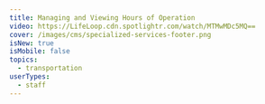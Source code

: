 ```yaml
---
title: Managing and Viewing Hours of Operation
video: https://LifeLoop.cdn.spotlightr.com/watch/MTMwMDc5MQ==
cover: /images/cms/specialized-services-footer.png
isNew: true
isMobile: false
topics:
  - transportation
userTypes:
  - staff
---
```


